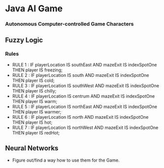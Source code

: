 # Java AI Game
### Autonomous Computer-controlled Game Characters

## Fuzzy Logic
### Rules
* RULE 1 : IF playerLocation IS southEast AND mazeExit IS indexSpotOne THEN player IS freezing;
* RULE 2 : IF playerLocation IS south AND mazeExit IS indexSpotOne THEN player IS cold;
* RULE 3 : IF playerLocation IS southWest AND mazeExit IS indexSpotOne THEN player IS chilly;
* RULE 4 : IF playerLocation IS centrum AND mazeExit IS indexSpotOne THEN player IS warm;
* RULE 5 : IF playerLocation IS northEast AND mazeExit IS indexSpotOne THEN player IS warmer;
* RULE 6 : IF playerLocation IS north AND mazeExit IS indexSpotOne THEN player IS hot;
* RULE 7 : IF playerLocation IS northWest AND mazeExit IS indexSpotOne THEN player IS redHot;

## Neural Networks
* Figure out/find a way how to use them for the Game.
